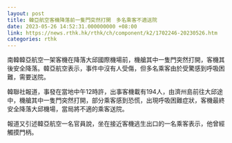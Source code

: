 ```yaml
---
layout: post
title: 韓亞航空客機降落前一隻門突然打開　多名乘客不適送院
date: 2023-05-26 14:52:31.000000000 +08:00
link: https://news.rthk.hk/rthk/ch/component/k2/1702246-20230526.htm
categories: rthk
---
```


南韓韓亞航空一架客機在降落大邱國際機場前，機艙其中一隻門突然打開，客機其後安全降落。韓亞航空表示，事件中沒有人受傷，但多名乘客由於受驚感到呼吸困難，需要送院。

韓聯社報道，事發在當地中午12時許，出事客機載有194人，由濟州島前往大邱途中，機艙其中一隻門突然打開，部分乘客感到恐慌，出現呼吸困難症狀，客機最終安全降落大邱機場，當局將不適的乘客送院。

報道又引述韓亞航空一名官員說，坐在接近客機逃生出口的一名乘客表示，他曾經觸摸門柄。
